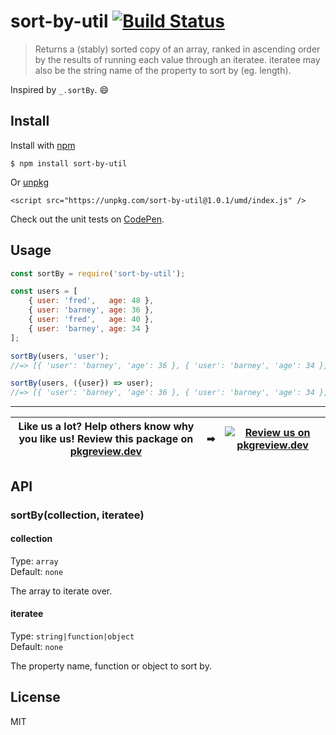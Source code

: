 # sort-by-util [![Build Status](https://travis-ci.com/jonkemp/sort-by-util.svg?branch=master)](https://travis-ci.com/jonkemp/sort-by-util)

> Returns a (stably) sorted copy of an array, ranked in ascending order by the results of running each value through an iteratee. iteratee may also be the string name of the property to sort by (eg. length).

Inspired by `_.sortBy`. 😄


## Install

Install with [npm](https://npmjs.org/package/sort-by-util)

```
$ npm install sort-by-util
```

Or [unpkg](https://unpkg.com/sort-by-util/)

```
<script src="https://unpkg.com/sort-by-util@1.0.1/umd/index.js" />
```

Check out the unit tests on [CodePen](https://codepen.io/jonkemp/full/poJVzxN).

## Usage

```js
const sortBy = require('sort-by-util');

const users = [
	{ user: 'fred',   age: 48 },
	{ user: 'barney', age: 36 },
	{ user: 'fred',   age: 40 },
	{ user: 'barney', age: 34 }
];

sortBy(users, 'user');
//=> [{ 'user': 'barney', 'age': 36 }, { 'user': 'barney', 'age': 34 }, { 'user': 'fred', 'age': 48 }, { 'user': 'fred', 'age': 40 }]

sortBy(users, ({user}) => user);
//=> [{ 'user': 'barney', 'age': 36 }, { 'user': 'barney', 'age': 34 }, { 'user': 'fred', 'age': 48 }, { 'user': 'fred', 'age': 40 }]
```

---
| **Like us a lot?** Help others know why you like us! **Review this package on [pkgreview.dev](https://pkgreview.dev/npm/sort-by-util)** | ➡   | [![Review us on pkgreview.dev](https://i.ibb.co/McjVMfb/pkgreview-dev.jpg)](https://pkgreview.dev/npm/sort-by-util) |
| ----------------------------------------------------------------------------------------------------------------------------------------- | --- | --------------------------------------------------------------------------------------------------------------------- |

## API

### sortBy(collection, iteratee)

#### collection

Type: `array`  
Default: `none`

The array to iterate over.

#### iteratee

Type: `string|function|object`  
Default: `none`

The property name, function or object to sort by.

## License

MIT
